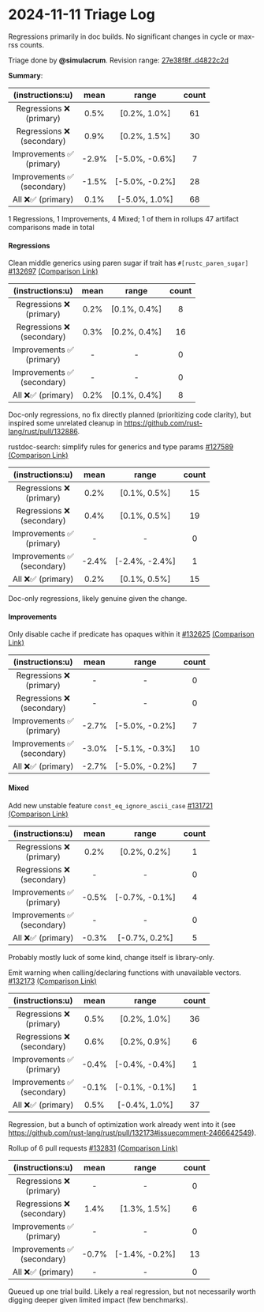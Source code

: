 # 2024-11-11 Triage Log

Regressions primarily in doc builds. No significant changes in cycle or max-rss
counts.

Triage done by **@simulacrum**.
Revision range: [27e38f8f..d4822c2d](https://perf.rust-lang.org/?start=27e38f8fc7efc57b75e9a763d7a0ee44822cd5f7&end=d4822c2d84c242cc7403118b50c571464f38ef8f&absolute=false&stat=instructions%3Au)

**Summary**:

| (instructions:u)                   | mean  | range          | count |
|:----------------------------------:|:-----:|:--------------:|:-----:|
| Regressions ❌ <br /> (primary)    | 0.5%  | [0.2%, 1.0%]   | 61    |
| Regressions ❌ <br /> (secondary)  | 0.9%  | [0.2%, 1.5%]   | 30    |
| Improvements ✅ <br /> (primary)   | -2.9% | [-5.0%, -0.6%] | 7     |
| Improvements ✅ <br /> (secondary) | -1.5% | [-5.0%, -0.2%] | 28    |
| All ❌✅ (primary)                 | 0.1%  | [-5.0%, 1.0%]  | 68    |

1 Regressions, 1 Improvements, 4 Mixed; 1 of them in rollups
47 artifact comparisons made in total

#### Regressions

Clean middle generics using paren sugar if trait has `#[rustc_paren_sugar]` [#132697](https://github.com/rust-lang/rust/pull/132697) [(Comparison Link)](https://perf.rust-lang.org/compare.html?start=4d215e2426d52ca8d1af166d5f6b5e172afbff67&end=116fc31c5c82b7767c87101164a1afa3faea97fd&stat=instructions:u)

| (instructions:u)                   | mean | range        | count |
|:----------------------------------:|:----:|:------------:|:-----:|
| Regressions ❌ <br /> (primary)    | 0.2% | [0.1%, 0.4%] | 8     |
| Regressions ❌ <br /> (secondary)  | 0.3% | [0.2%, 0.4%] | 16    |
| Improvements ✅ <br /> (primary)   | -    | -            | 0     |
| Improvements ✅ <br /> (secondary) | -    | -            | 0     |
| All ❌✅ (primary)                 | 0.2% | [0.1%, 0.4%] | 8     |

Doc-only regressions, no fix directly planned (prioritizing code clarity), but
inspired some unrelated cleanup in
https://github.com/rust-lang/rust/pull/132886.

rustdoc-search: simplify rules for generics and type params [#127589](https://github.com/rust-lang/rust/pull/127589) [(Comparison Link)](https://perf.rust-lang.org/compare.html?start=71042b4b201a432b426304f511b3169850ed8923&end=d4822c2d84c242cc7403118b50c571464f38ef8f&stat=instructions:u)

| (instructions:u)                   | mean  | range          | count |
|:----------------------------------:|:-----:|:--------------:|:-----:|
| Regressions ❌ <br /> (primary)    | 0.2%  | [0.1%, 0.5%]   | 15    |
| Regressions ❌ <br /> (secondary)  | 0.4%  | [0.1%, 0.5%]   | 19    |
| Improvements ✅ <br /> (primary)   | -     | -              | 0     |
| Improvements ✅ <br /> (secondary) | -2.4% | [-2.4%, -2.4%] | 1     |
| All ❌✅ (primary)                 | 0.2%  | [0.1%, 0.5%]   | 15    |

Doc-only regressions, likely genuine given the change.

#### Improvements

Only disable cache if predicate has opaques within it [#132625](https://github.com/rust-lang/rust/pull/132625) [(Comparison Link)](https://perf.rust-lang.org/compare.html?start=8549802939cd01111c46e34a7b67cb1933977af9&end=c07aa1e17199e27f6f7ac8f3307bca7bda0084b6&stat=instructions:u)

| (instructions:u)                   | mean  | range          | count |
|:----------------------------------:|:-----:|:--------------:|:-----:|
| Regressions ❌ <br /> (primary)    | -     | -              | 0     |
| Regressions ❌ <br /> (secondary)  | -     | -              | 0     |
| Improvements ✅ <br /> (primary)   | -2.7% | [-5.0%, -0.2%] | 7     |
| Improvements ✅ <br /> (secondary) | -3.0% | [-5.1%, -0.3%] | 10    |
| All ❌✅ (primary)                 | -2.7% | [-5.0%, -0.2%] | 7     |

#### Mixed

Add new unstable feature `const_eq_ignore_ascii_case` [#131721](https://github.com/rust-lang/rust/pull/131721) [(Comparison Link)](https://perf.rust-lang.org/compare.html?start=e1fb28856267e3cbfd1ea479e666ce25d67fea29&end=279604832887abeaea0cb31c20590c43dea497ae&stat=instructions:u)

| (instructions:u)                   | mean  | range          | count |
|:----------------------------------:|:-----:|:--------------:|:-----:|
| Regressions ❌ <br /> (primary)    | 0.2%  | [0.2%, 0.2%]   | 1     |
| Regressions ❌ <br /> (secondary)  | -     | -              | 0     |
| Improvements ✅ <br /> (primary)   | -0.5% | [-0.7%, -0.1%] | 4     |
| Improvements ✅ <br /> (secondary) | -     | -              | 0     |
| All ❌✅ (primary)                 | -0.3% | [-0.7%, 0.2%]  | 5     |

Probably mostly luck of some kind, change itself is library-only.

Emit warning when calling/declaring functions with unavailable vectors. [#132173](https://github.com/rust-lang/rust/pull/132173) [(Comparison Link)](https://perf.rust-lang.org/compare.html?start=303fc0527aea5c7e9bbef97da926639e1ade3399&end=7660aed73d5233fdd1ff2651fc8a6acab1b61691&stat=instructions:u)

| (instructions:u)                   | mean  | range          | count |
|:----------------------------------:|:-----:|:--------------:|:-----:|
| Regressions ❌ <br /> (primary)    | 0.5%  | [0.2%, 1.0%]   | 36    |
| Regressions ❌ <br /> (secondary)  | 0.6%  | [0.2%, 0.9%]   | 6     |
| Improvements ✅ <br /> (primary)   | -0.4% | [-0.4%, -0.4%] | 1     |
| Improvements ✅ <br /> (secondary) | -0.1% | [-0.1%, -0.1%] | 1     |
| All ❌✅ (primary)                 | 0.5%  | [-0.4%, 1.0%]  | 37    |

Regression, but a bunch of optimization work already went into it (see
https://github.com/rust-lang/rust/pull/132173#issuecomment-2466642549).

Rollup of 6 pull requests [#132831](https://github.com/rust-lang/rust/pull/132831) [(Comparison Link)](https://perf.rust-lang.org/compare.html?start=7660aed73d5233fdd1ff2651fc8a6acab1b61691&end=668959740f97e7a22ae340742886d330ab63950f&stat=instructions:u)

| (instructions:u)                   | mean  | range          | count |
|:----------------------------------:|:-----:|:--------------:|:-----:|
| Regressions ❌ <br /> (primary)    | -     | -              | 0     |
| Regressions ❌ <br /> (secondary)  | 1.4%  | [1.3%, 1.5%]   | 6     |
| Improvements ✅ <br /> (primary)   | -     | -              | 0     |
| Improvements ✅ <br /> (secondary) | -0.7% | [-1.4%, -0.2%] | 13    |
| All ❌✅ (primary)                 | -     | -              | 0     |

Queued up one trial build. Likely a real regression, but not necessarily worth
digging deeper given limited impact (few benchmarks).
